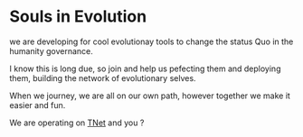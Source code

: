 # Souls in Evolution


we are developing for cool evolutionay tools
to change the status Quo in the humanity governance.

I know this is long due, so join and help us pefecting them and deploying
them, building the network of evolutionary selves.


When we journey, we are all on our own path, however together we make it easier and fun.


We are operating on [TNet][1] and you ?


[1]: https://duckduckgo.com/?q=TNet+The+Transparent+Network
